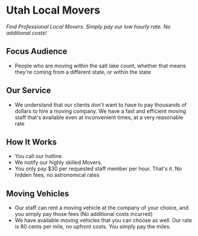 # Utah Local Movers
*Find Professional Local Movers. Simply pay our low hourly rate. No additional costs!*

## Focus Audience
- People who are moving within the salt lake count, whether that means they're coming from a different state, or within the state

## Our Service
- We understand that our clients don't want to have to pay thousands of dollars to hire a moving company. We have a fast and efficient moving staff that's available even at inconvenient times, at a very reasonable rate

## How It Works
- You call our hotline.
- We notify our highly skilled Movers.
- You only pay $30 per requested staff member per hour. That's it. No hidden fees, no astronomical rates

## Moving Vehicles
- Our staff can rent a moving vehicle at the company of your choice, and you simply pay those fees (No additional costs incurred)
- We have available moving vehicles that you can choose as well. Our rate is 80 cents per mile, no upfront costs. You simply pay the miles.
